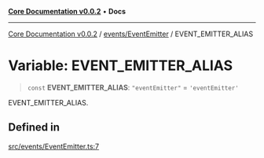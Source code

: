 [**Core Documentation v0.0.2**](../../../README.md) • **Docs**

***

[Core Documentation v0.0.2](../../../modules.md) / [events/EventEmitter](../README.md) / EVENT\_EMITTER\_ALIAS

# Variable: EVENT\_EMITTER\_ALIAS

> `const` **EVENT\_EMITTER\_ALIAS**: `"eventEmitter"` = `'eventEmitter'`

EVENT_EMITTER_ALIAS.

## Defined in

[src/events/EventEmitter.ts:7](https://github.com/stonemjs/core/blob/aa2a76ee3b0b5f73fa20c9cec0decb9263cddbc2/src/events/EventEmitter.ts#L7)
